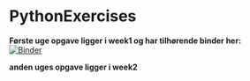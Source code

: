 # PythonExercises

<b>Første uge opgave ligger i week1 og har tilhørende binder her:  <br> </b>
[![Binder](https://mybinder.org/badge_logo.svg)](https://mybinder.org/v2/gh/Malthorn1/PythonExercises/8729ef9183998b70f150091910b6ae239a95d90c)


<b>anden uges opgave ligger i week2   <br> </b>
